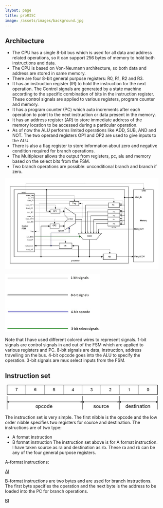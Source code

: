 ```yaml
---
layout: page
title: proRISC
image: /assets/images/background.jpg
---
```


## Architecture

* The CPU has a single 8-bit bus which is used for all data and address related operations, so it can support 256 bytes of memory to hold both instructions and data.
* The CPU is based on Von-Neumann architecture, so both data and address are stored in same memory.
* There are four 8-bit general purpose registers: R0, R1, R2 and R3.
* It has an instruction register (IR) to hold the instruction for the next operation. The Control signals are generated by a state machine according to the specific combination of bits in the instruction register. These control signals are applied to various registers, program counter and memory.
* It has a program counter (PC) which auto increments after each operation to point to the next instruction or data present in the memory.
* It has an address register (AR) to store immediate address of the memory location to be accessed during a particular operation.
* As of now the ALU performs limited operations like ADD, SUB, AND and NOT. The two operand registers OP1 and OP2 are used to give inputs to the ALU. 
* There is also a flag register to store information about zero and negative condition required for branch operations.
* The Multiplexer allows the output from registers, pc, alu and memory based on the select bits from the FSM.
* Two branch operations are possible: unconditional branch and branch if zero.

![proRISC](/assets/images/proRISC.jpg)

![wires](/assets/images/signals.jpg)               

Note that I have used different colored wires to represent signals. 1-bit signals are control signals in and out of  the FSM which are applied to various registers and PC.
8-bit signals are data, instruction, address travelling on the bus. 4-bit opcode goes into the ALU to specify the operation. 3-bit signals are mux select inputs from the FSM.

## Instruction set

![ISA](/assets/images/proRISC_Instruction_set.jpg)

The instruction set is very simple. The first nibble is the opcode and the low order nibble specifies two registers for source and destination. The instructions are of two type:
* A format instruction
* B format instruction
The instruction set above is for A format instruction. I have taken source as ra and destination as rb. These ra and rb can be any of the four general purpose registers.

A-format instructions:

[AI](/assets/images/AInstr.jpg)


B-format instructions are two bytes and are used for branch instructions. The first byte specifies the operation and the next byte is the address to be loaded into the PC for branch operations.

[BI](/assets/images/Binstrset.png)



































